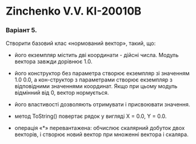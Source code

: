 # Zinchenko V.V. KI-20010B

### Варіант 5.

Створити базовий клас «нормований вектор», такий, що:

- його екземпляр містить дві координати - дійсні числа. Модуль вектора
завжди дорівнює 1.0.

- його конструктор без параметра створює екземпляр зі значенням 1.0 0.0, а
кон-структор з параметрами створює екземпляр з відповідними
значеннями координат. Якщо при цьому модуль відмінний від 0, вектор
нормується.

- його властивості дозволяють отримувати і присвоювати значення.

- метод ToString() повертає рядок у вигляді Х = 0.0, Y = 0.0.

- операція «*» перевантажена: обчислює скалярний добуток двох векторів, і
створює новий вектор при множенні вектора і скаляра.